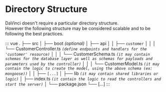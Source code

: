# Directory Structure

DaVinci doesn't require a particular directory structure.\
However the following structure may be considered scalable and 
to be following the best practices.

::: vue
.
├── src
│   ├── boot _(optional)_
│   ├── api
│   │   ├── `customer`
│   │   │   └── CustomerController.ts _`(define endpoints and handlers for the 'customer' resource)`_
│   │   │   └── CustomerSchema.ts _`(it may contain schemas for the database layer as well as schemas for payloads and parameters used by the controller)`_
│   │   │   └── CustomerModel.ts _`(it may contain the logic to create the model, using the above schema (ex: mongoose))`_
│   │   ├── `[...]`
│   ├── lib _`(it may contain shared libraries or logic)`_
│   ├── index.ts _`(it contain the logic to read the controllers and start the server)`_
│ 
└── package.json
└── [...]
:::
